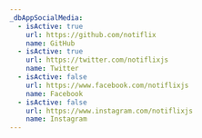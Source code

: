 ```yaml
---
_dbAppSocialMedia:
  - isActive: true
    url: https://github.com/notiflix
    name: GitHub
  - isActive: true
    url: https://twitter.com/notiflixjs
    name: Twitter
  - isActive: false
    url: https://www.facebook.com/notiflixjs
    name: Facebook
  - isActive: false
    url: https://www.instagram.com/notiflixjs
    name: Instagram
---
```

